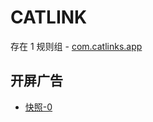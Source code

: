 # CATLINK

存在 1 规则组 - [com.catlinks.app](/src/apps/com.catlinks.app.ts)

## 开屏广告

- [快照-0](https://i.gkd.li/import/13446513)
